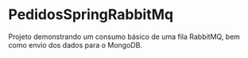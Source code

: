 # PedidosSpringRabbitMq
Projeto demonstrando um consumo básico de uma fila RabbitMQ, bem como envio dos dados para o MongoDB.
